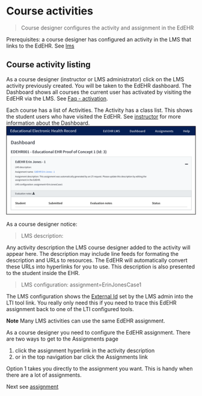 # Course activities

> Course designer configures the activity and assignment in the EdEHR

Prerequisites: a course designer has configured an activity in the LMS that links to the EdEHR. See [lms](/course-designer/cd-lms.md)

## Course activity listing
As a course designer (instructor or LMS administrator) click on the LMS activity previously created.  You will be taken to the EdEHR dashboard.  The Dashboard shows all courses the current user has activated by visiting the EdEHR via the LMS.  See [Faq - activation](/shared/faq.md#activation).


Each course has a list of Activities. The Activity has a class list.  This shows the student users who have visited the EdEHR.  See [instructor](/instructor/) for more information about the Dashboard. 
![1]

As a course designer notice:

> LMS description: 

Any activity description the LMS course designer added to the activity will appear here.  The description may include line feeds for formating the description and URLs to resources. The EdEHR will automatically convert these URLs into hyperlinks for you to use.  This description is also presented to the student inside the EHR.  

> LMS configuration: assignment=ErinJonesCase1

The LMS configuration shows the [External Id](/shared/definitions.md#external-id) set by the LMS admin into the LTI tool link.  You really only need this if you need to trace this EdEHR assignment back to one of the LTI configured tools. 

**Note**  Many LMS activities can use the same EdEHR assignment. 

As a course designer you need to configure the EdEHR assignment.  There are two ways to get to the Assignments page
1. click the assignment hyperlink in the activity description
2. or in the top navigation bar click the Assignments link

Option 1 takes you directly to the assignment you want. This is handy when there are a lot of assignments.  

Next see [assignment](/course-designer/assignment.md)

[1]: ../images/edehr-dashboard.png "EdEHR dashboard"
